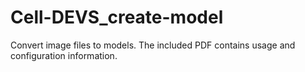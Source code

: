 # Cell-DEVS_create-model
Convert image files to models.
The included PDF contains usage and configuration information.
